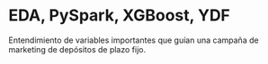 # EDA, PySpark, XGBoost, YDF
Entendimiento de variables importantes que guían una campaña de marketing de depósitos de plazo fijo.
